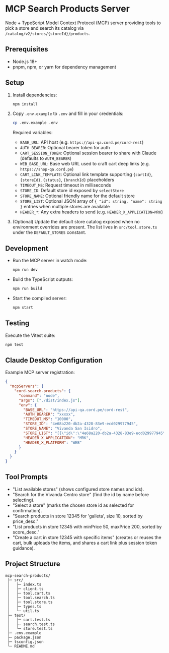 # MCP Search Products Server

Node + TypeScript Model Context Protocol (MCP) server providing tools to pick a store and search its catalog via `/catalog/v2/stores/{storeId}/products`.

## Prerequisites
- Node.js 18+
- pnpm, npm, or yarn for dependency management

## Setup
1. Install dependencies:
   ```sh
   npm install
   ```
2. Copy `.env.example` to `.env` and fill in your credentials:
   ```sh
   cp .env.example .env
   ```
   Required variables:
   - `BASE_URL`: API host (e.g. `https://api-qa.cord.pe/cord-rest`)
   - `AUTH_BEARER`: Optional bearer token for auth
   - `CART_SESSION_TOKEN`: Optional session bearer to share with Claude (defaults to `AUTH_BEARER`)
   - `WEB_BASE_URL`: Base web URL used to craft cart deep links (e.g. `https://shop-qa.cord.pe`)
   - `CART_LINK_TEMPLATE`: Optional link template supporting `{cartId}`, `{storeId}`, `{status}`, `{branchId}` placeholders
   - `TIMEOUT_MS`: Request timeout in milliseconds
   - `STORE_ID`: Default store id exposed by `selectStore`
   - `STORE_NAME`: Optional friendly name for the default store
   - `STORE_LIST`: Optional JSON array of `{ "id": string, "name": string }` entries when multiple stores are available
   - `HEADER_*`: Any extra headers to send (e.g. `HEADER_X_APPLICATION=MRK`)

3. (Optional) Update the default store catalog exposed when no environment overrides are present. The list lives in
   `src/tool.store.ts` under the `DEFAULT_STORES` constant.

## Development
- Run the MCP server in watch mode:
  ```sh
  npm run dev
  ```
- Build the TypeScript outputs:
  ```sh
  npm run build
  ```
- Start the compiled server:
  ```sh
  npm start
  ```

## Testing
Execute the Vitest suite:
```sh
npm test
```

## Claude Desktop Configuration
Example MCP server registration:
```json
{
  "mcpServers": {
    "cord-search-products": {
      "command": "node",
      "args": ["./dist/index.js"],
      "env": {
        "BASE_URL": "https://api-qa.cord.pe/cord-rest",
        "AUTH_BEARER": "xxxxx",
        "TIMEOUT_MS": "10000",
        "STORE_ID": "4e68a220-db2a-4328-83e9-ecd029977945",
        "STORE_NAME": "Vivanda San Isidro",
        "STORE_LIST": "[{\"id\":\"4e68a220-db2a-4328-83e9-ecd029977945\",\"name\":\"Vivanda San Isidro\"}]",
        "HEADER_X_APPLICATION": "MRK",
        "HEADER_X_PLATFORM": "WEB"
      }
    }
  }
}
```

## Tool Prompts
- "List available stores" (shows configured store names and ids).
- "Search for the Vivanda Centro store" (find the id by name before selecting).
- "Select a store" (marks the chosen store id as selected for confirmation).
- "Search products in store 12345 for 'galleta', size 10, sorted by price_desc."
- "List products in store 12345 with minPrice 50, maxPrice 200, sorted by score_desc."
- "Create a cart in store 12345 with specific items" (creates or reuses the cart, bulk uploads the items, and shares a cart link plus session token guidance).

## Project Structure
```
mcp-search-products/
 ├─ src/
 │   ├─ index.ts
 │   ├─ client.ts
 │   ├─ tool.cart.ts
 │   ├─ tool.search.ts
 │   ├─ tool.store.ts
 │   ├─ types.ts
 │   └─ util.ts
 ├─ test/
 │   ├─ cart.test.ts
 │   ├─ search.test.ts
 │   └─ store.test.ts
 ├─ .env.example
 ├─ package.json
 ├─ tsconfig.json
 └─ README.md
```
